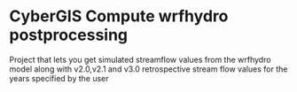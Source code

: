 # CyberGIS Compute wrfhydro postprocessing 

Project that lets you get simulated streamflow values from the wrfhydro model along with v2.0,v2.1 and v3.0 retrospective stream flow values for the years specified by the user 

